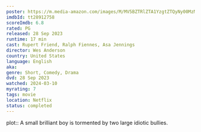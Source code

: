 ```yaml
---
poster: https://m.media-amazon.com/images/M/MV5BZTRlZTA1YzgtZTQyNy00MzMwLThlNWQtMjNjMDA1NzgxYTA4XkEyXkFqcGdeQXVyMzQyMDgzOTU@._V1_SX300.jpg
imdbId: tt28912758
scoreImdb: 6.8
rated: PG
released: 28 Sep 2023
runtime: 17 min
cast: Rupert Friend, Ralph Fiennes, Asa Jennings
director: Wes Anderson
country: United States
language: English
aka: 
genre: Short, Comedy, Drama
dvd: 28 Sep 2023
watched: 2024-03-10
myrating: 7
tags: movie
location: Netflix
status: completed
---
```


plot:: A small brilliant boy is tormented by two large idiotic bullies.